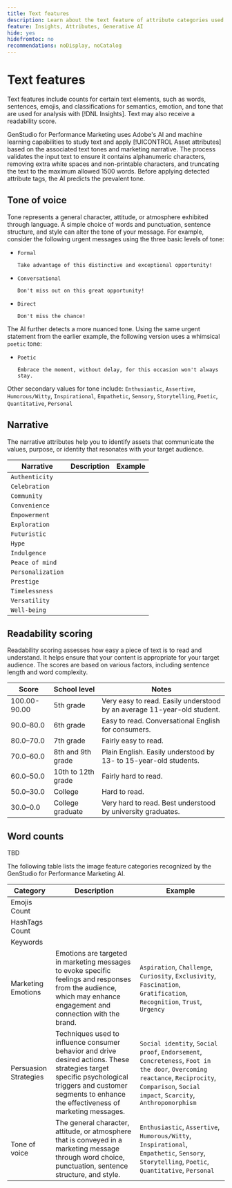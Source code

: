 ```yaml
---
title: Text features
description: Learn about the text feature of attribute categories used in GenStudio for Performance Marketing.
feature: Insights, Attributes, Generative AI
hide: yes
hidefromtoc: no
recommendations: noDisplay, noCatalog
---
```

# Text features

Text features include counts for certain text elements, such as words, sentences, emojis, and classifications for semantics, emotion, and tone that are used for analysis with [!DNL Insights]. Text may also receive a readability score.

GenStudio for Performance Marketing uses Adobe's AI and machine learning capabilities to study text and apply [!UICONTROL Asset attributes] based on the associated text tones and marketing narrative. The process validates the input text to ensure it contains alphanumeric characters, removing extra white spaces and non-printable characters, and truncating the text to the maximum allowed 1500 words. Before applying detected attribute tags, the AI predicts the prevalent tone.

## Tone of voice

Tone represents a general character, attitude, or atmosphere exhibited through language. A simple choice of words and punctuation, sentence structure, and style can alter the tone of your message. For example, consider the following urgent messages using the three basic levels of tone:

- `Formal`

   ```
   Take advantage of this distinctive and exceptional opportunity!
   ```

- `Conversational`

   ```
   Don't miss out on this great opportunity!
   ```

- `Direct`

   ```
   Don't miss the chance!
   ```

The AI further detects a more nuanced tone. Using the same urgent statement from the earlier example, the following version uses a whimsical `poetic` tone:

- `Poetic`

   ```
   Embrace the moment, without delay, for this occasion won't always stay.
   ```

Other secondary values for tone include: `Enthusiastic`, `Assertive`, `Humorous/Witty`, `Inspirational`, `Empathetic`, `Sensory`, `Storytelling`, `Poetic`, `Quantitative`, `Personal`

## Narrative

The narrative attributes help you to identify assets that communicate the values, purpose, or identity that resonates with your target audience.

| Narrative         | Description | Example |
| ----------------- | ----------- | ------- |
| `Authenticity`    |             |         |
| `Celebration`     |             |         |
| `Community`       |             |         |
| `Convenience`     |             |         |
| `Empowerment`     |             |         |
| `Exploration`     |             |         |
| `Futuristic`      |             |         |
| `Hype`            |             |         |
| `Indulgence`      |             |         |
| `Peace of mind`   |             |         |
| `Personalization` |             |         |
| `Prestige`        |             |         |
| `Timelessness`    |             |         |
| `Versatility`     |             |         |
| `Well-being`      |             |         |

## Readability scoring

Readability scoring assesses how easy a piece of text is to read and understand. It helps ensure that your content is appropriate for your target audience. The scores are based on various factors, including sentence length and word complexity.

| Score       | School level       | Notes                                                                     |
| ----------- | ------------------ | ------------------------------------------------------------------------- |
| 100.00-90.00| 5th grade          | Very easy to read. Easily understood by an average 11-year-old student.   |
| 90.0–80.0   | 6th grade          | Easy to read. Conversational English for consumers.                       |
| 80.0–70.0   | 7th grade          | Fairly easy to read.                                                      |
| 70.0–60.0   | 8th and 9th grade  | Plain English. Easily understood by 13- to 15-year-old students.          |
| 60.0–50.0   | 10th to 12th grade | Fairly hard to read.                                                      |
| 50.0–30.0   | College            | Hard to read.                                                             |
| 30.0–0.0    | College graduate   | Very hard to read. Best understood by university graduates.               |

## Word counts

TBD

The following table lists the image feature categories recognized by the GenStudio for Performance Marketing AI.

| Category             | Description   | Example               |
| -------------------- | ------------- | --------------------- |
| Emojis Count         |             |        |
| HashTags Count       |             |        |
| Keywords             |             |        |
| Marketing Emotions   | Emotions are targeted in marketing messages to evoke specific feelings and responses from the audience, which may enhance engagement and connection with the brand. | `Aspiration`, `Challenge`, `Curiosity`, `Exclusivity`, `Fascination`, `Gratification`, `Recognition`, `Trust`, `Urgency` |
| Persuasion Strategies | Techniques used to influence consumer behavior and drive desired actions. These strategies target specific psychological triggers and customer segments to enhance the effectiveness of marketing messages. | `Social identity`, `Social proof`, `Endorsement`, `Concreteness`, `Foot in the door`, `Overcoming reactance`, `Reciprocity`, `Comparison`, `Social impact`, `Scarcity`, `Anthropomorphism` |
| Tone of voice   | The general character, attitude, or atmosphere that is conveyed in a marketing message through word choice, punctuation, sentence structure, and style. | `Enthusiastic`, `Assertive`, `Humorous/Witty`, `Inspirational`, `Empathetic`, `Sensory`, `Storytelling`, `Poetic`, `Quantitative`, `Personal` |
